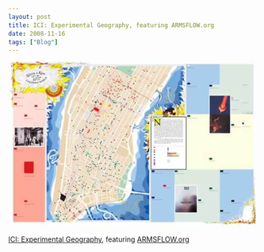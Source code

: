 ```yaml
---
layout: post
title: ICI: Experimental Geography, featuring ARMSFLOW.org
date: 2008-11-16
tags: ["Blog"]
---
```


![](k3Im6rfOqgdnxzsojjgkTJdto1_500.jpg)  

[ICI: Experimental Geography](http://www.ici-exhibitions.org/exhibitions/experimental/experimental.htm), featuring [ARMSFLOW.org](http://armsflow.org)